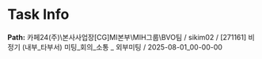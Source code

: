# Task Info

**Path:** 카페24(주)\본사사업장\[CG]MI본부\MIH그룹\BVO팀 / sikim02 / [271161] 비정기 (내부_타부서) 미팅_회의_소통 _ 외부미팅 / 2025-08-01_00-00-00

